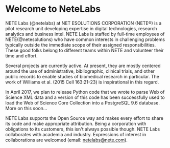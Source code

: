 # Welcome to NeteLabs

NETE Labs (@netelabs) at NET ESOLUTIONS CORPORATION (NETE®) is a pilot research unit developing expertise in digital technologies, research analytics and business intel. NETE Labs is staffed by full-time employees of NETE(@netesolutions) who have common interests in challenging problems typically outside the immediate scope of their assigned responsibilities. These good folks belong to different teams within NETE and volunteer their time and effort.

Several projects are currently active. At present, they are mostly centered around the use of administrative, bibliographic, clinical trials, and other public records to enable studies of biomedical research in particular. The work of Williams et al. (2015 Cell 163:21-23) is inspirational in this regard.

In April 2017, we plan to release Python code that we wrote to parse Web of Science XML data and a version of this code has been successfully used to load the Web of Science Core Collection into a PostgreSQL 9.6 database. More on this soon...

NETE Labs supports the Open Source way and makes every effort to share its code and make appropriate attribution. Being a corporation with obligations to its customers, this isn't always possible though. NETE Labs collaborates with academia and industry. Expressions of interest in collaborations are welcomed (email: netelabs@nete.com).



